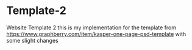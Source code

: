 # Template-2
Website Template 2
this is my implementation for the template from https://www.graphberry.com/item/kasper-one-page-psd-template with some slight changes 
